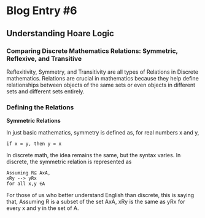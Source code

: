 # Blog Entry #6

## Understanding Hoare Logic

### Comparing Discrete Mathematics Relations: Symmetric, Reflexive, and Transitive

Reflexitivity, Symmetry, and Transitivity are all types of Relations in Discrete mathematics. Relations are crucial in mathematics because they help define relationships between objects of the same sets or even objects in different sets and different sets entirely.

### Defining the Relations

**Symmetric Relations**

In just basic mathematics, symmetry is defined as, for real numbers x and y,
```
if x = y, then y = x
```
In discrete math, the idea remains the same, but the syntax varies. In discrete, the symmetric relation is represented as
```
Assuming R⊆ AxA,
xRy --> yRx
for all x,y ∈A
```
For those of us who better understand English than discrete, this is saying that, Assuming R is a subset of the set AxA, xRy is the same as yRx for every x and y in the set of A. 



